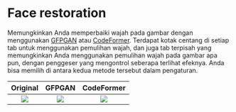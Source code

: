 # Face restoration

Memungkinkan Anda memperbaiki wajah pada gambar dengan menggunakan [GFPGAN](https://github.com/TencentARC/GFPGAN) atau [CodeFormer](https://github.com/sczhou/CodeFormer). Terdapat kotak centang di setiap tab untuk menggunakan pemulihan wajah, dan juga tab terpisah yang memungkinkan Anda menggunakan pemulihan wajah pada gambar apa pun, dengan penggeser yang mengontrol seberapa terlihat efeknya. Anda bisa memilih di antara kedua metode tersebut dalam pengaturan.

|                                       Original                                       |                                            GFPGAN                                           |                                            CodeFormer                                           |
| :----------------------------------------------------------------------------------: | :-----------------------------------------------------------------------------------------: | :---------------------------------------------------------------------------------------------: |
| ![](https://github.com/AUTOMATIC1111/stable-diffusion-webui/wiki/images/facefix.png) | ![](https://github.com/AUTOMATIC1111/stable-diffusion-webui/wiki/images/facefix-gfpgan.png) | ![](https://github.com/AUTOMATIC1111/stable-diffusion-webui/wiki/images/facefix-codeformer.png) |
